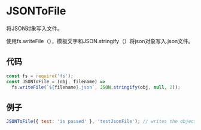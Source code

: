 # JSONToFile

将JSON对象写入文件。

使用fs.writeFile（），模板文字和JSON.stringify（）将json对象写入.json文件。

## 代码

```js
const fs = require('fs');
const JSONToFile = (obj, filename) =>
  fs.writeFile(`${filename}.json`, JSON.stringify(obj, null, 2));
```

## 例子

```js
JSONToFile({ test: 'is passed' }, 'testJsonFile'); // writes the object to 'testJsonFile.json'
```
